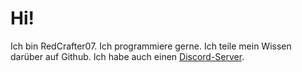 <h1>Hi!</h1>

<p>Ich bin RedCrafter07. Ich programmiere gerne. Ich teile mein Wissen darüber auf Github. Ich habe auch einen <a href="https://redcrafter07.de/discord"> Discord-Server</a>.</p>
